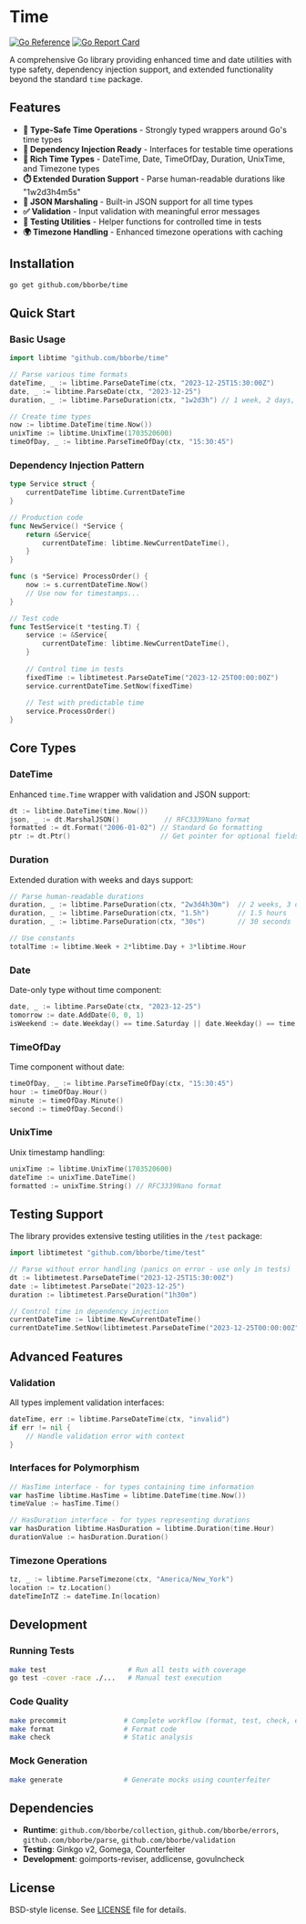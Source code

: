 # Time

[![Go Reference](https://pkg.go.dev/badge/github.com/bborbe/time.svg)](https://pkg.go.dev/github.com/bborbe/time)
[![Go Report Card](https://goreportcard.com/badge/github.com/bborbe/time)](https://goreportcard.com/report/github.com/bborbe/time)

A comprehensive Go library providing enhanced time and date utilities with type safety, dependency injection support, and extended functionality beyond the standard `time` package.

## Features

- **🎯 Type-Safe Time Operations** - Strongly typed wrappers around Go's time types
- **💉 Dependency Injection Ready** - Interfaces for testable time operations
- **📅 Rich Time Types** - DateTime, Date, TimeOfDay, Duration, UnixTime, and Timezone types
- **⏱️ Extended Duration Support** - Parse human-readable durations like "1w2d3h4m5s"
- **🔄 JSON Marshaling** - Built-in JSON support for all time types
- **✅ Validation** - Input validation with meaningful error messages
- **🧪 Testing Utilities** - Helper functions for controlled time in tests
- **🌍 Timezone Handling** - Enhanced timezone operations with caching

## Installation

```bash
go get github.com/bborbe/time
```

## Quick Start

### Basic Usage

```go
import libtime "github.com/bborbe/time"

// Parse various time formats
dateTime, _ := libtime.ParseDateTime(ctx, "2023-12-25T15:30:00Z")
date, _ := libtime.ParseDate(ctx, "2023-12-25")
duration, _ := libtime.ParseDuration(ctx, "1w2d3h") // 1 week, 2 days, 3 hours

// Create time types
now := libtime.DateTime(time.Now())
unixTime := libtime.UnixTime(1703520600)
timeOfDay, _ := libtime.ParseTimeOfDay(ctx, "15:30:45")
```

### Dependency Injection Pattern

```go
type Service struct {
    currentDateTime libtime.CurrentDateTime
}

// Production code
func NewService() *Service {
    return &Service{
        currentDateTime: libtime.NewCurrentDateTime(),
    }
}

func (s *Service) ProcessOrder() {
    now := s.currentDateTime.Now()
    // Use now for timestamps...
}

// Test code
func TestService(t *testing.T) {
    service := &Service{
        currentDateTime: libtime.NewCurrentDateTime(),
    }
    
    // Control time in tests
    fixedTime := libtimetest.ParseDateTime("2023-12-25T00:00:00Z")
    service.currentDateTime.SetNow(fixedTime)
    
    // Test with predictable time
    service.ProcessOrder()
}
```

## Core Types

### DateTime
Enhanced `time.Time` wrapper with validation and JSON support:

```go
dt := libtime.DateTime(time.Now())
json, _ := dt.MarshalJSON()           // RFC3339Nano format
formatted := dt.Format("2006-01-02") // Standard Go formatting
ptr := dt.Ptr()                      // Get pointer for optional fields
```

### Duration
Extended duration with weeks and days support:

```go
// Parse human-readable durations
duration, _ := libtime.ParseDuration(ctx, "2w3d4h30m")  // 2 weeks, 3 days, 4.5 hours
duration, _ := libtime.ParseDuration(ctx, "1.5h")       // 1.5 hours
duration, _ := libtime.ParseDuration(ctx, "30s")        // 30 seconds

// Use constants
totalTime := libtime.Week + 2*libtime.Day + 3*libtime.Hour
```

### Date
Date-only type without time component:

```go
date, _ := libtime.ParseDate(ctx, "2023-12-25")
tomorrow := date.AddDate(0, 0, 1)
isWeekend := date.Weekday() == time.Saturday || date.Weekday() == time.Sunday
```

### TimeOfDay
Time component without date:

```go
timeOfDay, _ := libtime.ParseTimeOfDay(ctx, "15:30:45")
hour := timeOfDay.Hour()
minute := timeOfDay.Minute()
second := timeOfDay.Second()
```

### UnixTime
Unix timestamp handling:

```go
unixTime := libtime.UnixTime(1703520600)
dateTime := unixTime.DateTime()
formatted := unixTime.String() // RFC3339Nano format
```

## Testing Support

The library provides extensive testing utilities in the `/test` package:

```go
import libtimetest "github.com/bborbe/time/test"

// Parse without error handling (panics on error - use only in tests)
dt := libtimetest.ParseDateTime("2023-12-25T15:30:00Z")
date := libtimetest.ParseDate("2023-12-25")
duration := libtimetest.ParseDuration("1h30m")

// Control time in dependency injection
currentDateTime := libtime.NewCurrentDateTime()
currentDateTime.SetNow(libtimetest.ParseDateTime("2023-12-25T00:00:00Z"))
```

## Advanced Features

### Validation
All types implement validation interfaces:

```go
dateTime, err := libtime.ParseDateTime(ctx, "invalid")
if err != nil {
    // Handle validation error with context
}
```

### Interfaces for Polymorphism

```go
// HasTime interface - for types containing time information
var hasTime libtime.HasTime = libtime.DateTime(time.Now())
timeValue := hasTime.Time()

// HasDuration interface - for types representing durations  
var hasDuration libtime.HasDuration = libtime.Duration(time.Hour)
durationValue := hasDuration.Duration()
```

### Timezone Operations

```go
tz, _ := libtime.ParseTimezone(ctx, "America/New_York")
location := tz.Location()
dateTimeInTZ := dateTime.In(location)
```

## Development

### Running Tests
```bash
make test                    # Run all tests with coverage
go test -cover -race ./...   # Manual test execution
```

### Code Quality
```bash
make precommit              # Complete workflow (format, test, check, etc.)
make format                 # Format code
make check                  # Static analysis
```

### Mock Generation
```bash
make generate               # Generate mocks using counterfeiter
```

## Dependencies

- **Runtime**: `github.com/bborbe/collection`, `github.com/bborbe/errors`, `github.com/bborbe/parse`, `github.com/bborbe/validation`
- **Testing**: Ginkgo v2, Gomega, Counterfeiter
- **Development**: goimports-reviser, addlicense, govulncheck

## License

BSD-style license. See [LICENSE](LICENSE) file for details.
